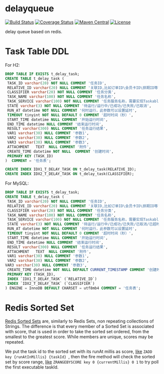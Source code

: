 # delayqueue

[![Build Status](https://travis-ci.org/bingoohuang/delayqueue.svg?branch=master)](https://travis-ci.org/bingoohuang/delayqueue)
[![Coverage Status](https://coveralls.io/repos/github/bingoohuang/delayqueue/badge.svg?branch=master)](https://coveralls.io/github/bingoohuang/delayqueue?branch=master)
[![Maven Central](https://maven-badges.herokuapp.com/maven-central/com.github.bingoohuang/delayqueue/badge.svg?style=flat-square)](https://maven-badges.herokuapp.com/maven-central/com.github.bingoohuang/delayqueue/)
[![License](http://img.shields.io/:license-apache-brightgreen.svg)](http://www.apache.org/licenses/LICENSE-2.0.html)

delay queue based on redis. 

# Task Table DDL

For H2:

```sql
DROP TABLE IF EXISTS t_delay_task;
CREATE TABLE t_delay_task (
 TASK_ID varchar(20) NOT NULL COMMENT '任务ID',
 RELATIVE_ID varchar(20) NULL COMMENT '关联ID,比如订单ID\会员卡ID\排期ID等',
 CLASSIFIER varchar(20) NOT NULL COMMENT '任务分类',
 TASK_NAME varchar(100) NOT NULL COMMENT '任务名称',
 TASK_SERVICE varchar(100) NOT NULL COMMENT '任务服务名称，需要实现Taskable接口',
 STATE varchar(3) NOT NULL COMMENT '待运行/运行中/已成功/已失败/已取消',
 RUN_AT datetime NOT NULL COMMENT '何时运行，此参数可以设置延时',
 TIMEOUT tinyint NOT NULL DEFAULT 0 COMMENT '超时时间（秒）',
 START_TIME datetime NULL COMMENT '开始运行时间',
 END_TIME datetime NULL COMMENT '结束运行时间',
 RESULT varchar(300) NULL COMMENT '任务运行结果',
 VAR1 varchar(30) NULL COMMENT '参数1',
 VAR2 varchar(30) NULL COMMENT '参数2',
 VAR3 varchar(30) NULL COMMENT '参数3',
 ATTACHMENT   TEXT  NULL COMMENT '附件',
 CREATE_TIME datetime NOT NULL  COMMENT '创建时间',
 PRIMARY KEY (TASK_ID)
)  COMMENT = '任务表';

CREATE INDEX IDX1_T_DELAY_TASK ON t_delay_task(RELATIVE_ID);
CREATE INDEX IDX2_T_DELAY_TASK ON t_delay_task(CLASSIFIER);
```

For MySQL:
```sql
DROP TABLE IF EXISTS t_delay_task;
CREATE TABLE t_delay_task (
 TASK_ID varchar(20) NOT NULL COMMENT '任务ID',
 RELATIVE_ID varchar(20) NULL COMMENT '关联ID,比如订单ID\会员卡ID\排期ID等',
 CLASSIFIER varchar(20) NOT NULL COMMENT '任务分类',
 TASK_NAME varchar(100) NOT NULL COMMENT '任务名称',
 TASK_SERVICE varchar(100) NOT NULL COMMENT '任务服务名称，需要实现Taskable接口',
 STATE varchar(3) NOT NULL COMMENT '待运行/运行中/已成功/已失败/已取消/已超时',
 RUN_AT datetime NOT NULL COMMENT '何时运行，此参数可以设置延时',
 TIMEOUT tinyint NOT NULL DEFAULT 0 COMMENT '超时时间（秒）',
 START_TIME datetime NULL COMMENT '开始运行时间',
 END_TIME datetime NULL COMMENT '结束运行时间',
 RESULT varchar(300) NULL COMMENT '任务运行结果',
 ATTACHMENT   TEXT  NULL COMMENT '附件',
 VAR1 varchar(30) NULL COMMENT '参数1',
 VAR2 varchar(30) NULL COMMENT '参数2',
VAR3 varchar(30) NULL COMMENT '参数3',
 CREATE_TIME datetime NOT NULL DEFAULT CURRENT_TIMESTAMP COMMENT '创建时间',
 PRIMARY KEY (TASK_ID),
 INDEX `IDX1_T_DELAY_TASK` (`RELATIVE_ID`)
 INDEX `IDX2_T_DELAY_TASK` (`CLASSIFIER`)
) ENGINE = InnoDB DEFAULT CHARSET = utf8mb4 COMMENT = '任务表';
```

# Redis Sorted Set

[Redis Sorted Sets](https://redis.io/topics/data-types) are, similarly to Redis Sets, non repeating collections of Strings. The difference is that every member of a Sorted Set is associated with score, that is used in order to take the sorted set ordered, from the smallest to the greatest score. While members are unique, scores may be repeated.

We put the task id to the sorted set with its runAt millis as score, [like](https://redis.io/commands/zadd) `ZADD key {runAtInMillis} {taskId} `, then the fire method will check 
the sorted set by score range, [like](https://redis.io/commands/zrangebyscore) `ZRANGEBYSCORE key 0 {currentMillis} 0 1` to try poll the first executable taskId.